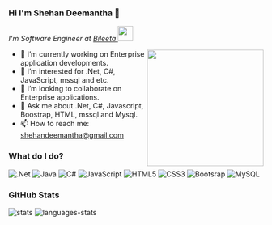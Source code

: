 ### Hi I'm Shehan Deemantha 👋

<p><em>I'm Software Engineer at <a href="https://bileeta.com/">Bileeta
</a><img src="https://media.giphy.com/media/WUlplcMpOCEmTGBtBW/giphy.gif" width="30"> 
</em></p>

<img align='right' src="https://media.giphy.com/media/M9gbBd9nbDrOTu1Mqx/giphy.gif" width="230">

- 🔭 I’m currently working on Enterprise application developments.
- 🌱 I’m interested for .Net, C#, JavaScript, mssql and etc.
- 👯 I’m looking to collaborate on Enterprise applications.
- 💬 Ask me about .Net, C#, Javascript, Boostrap, HTML, mssql and Mysql.
- 📫 How to reach me: shehandeemantha@gmail.com

### What do I do?

![.Net](https://img.shields.io/badge/.NET-5C2D91?style=for-the-badge&logo=.net&logoColor=white) ![Java](https://img.shields.io/badge/java-%23ED8B00.svg?style=for-the-badge&logo=java&logoColor=white) ![C#](https://img.shields.io/badge/c%23-%23239120.svg?style=for-the-badge&logo=c-sharp&logoColor=white) ![JavaScript](https://img.shields.io/badge/javascript-%23323330.svg?style=for-the-badge&logo=javascript&logoColor=%23F7DF1E) ![HTML5](https://img.shields.io/badge/html5-%23E34F26.svg?style=for-the-badge&logo=html5&logoColor=white) ![CSS3](https://img.shields.io/badge/css3-%231572B6.svg?style=for-the-badge&logo=css3&logoColor=white) ![Bootsrap](https://img.shields.io/badge/Bootstrap-563D7C?style=for-the-badge&logo=bootstrap&logoColor=white) 
<img alt="MySQL" src="https://img.shields.io/badge/MySQL-4479A1?logo=mysql&logoColor=white&style=for-the-badge"/>



### GitHub Stats

<img alt="stats" src="https://github-readme-stats.vercel.app/api?username=ShehanDeemantha&show_icons=true&theme=dark"/>

<img alt="languages-stats" src="https://github-readme-stats.vercel.app/api/top-langs/?username=ShehanDeemantha&show_icons=true&theme=dark"/>
